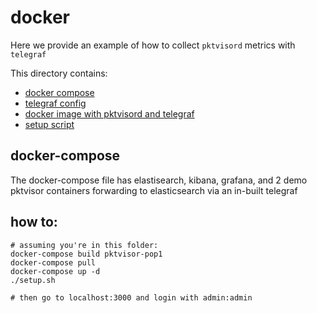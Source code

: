 # docker
Here we provide an example of how to collect `pktvisord` metrics with `telegraf`

This directory contains:
- [docker compose](./docker-compose.yml)
- [telegraf config](./config/telegraf.conf)
- [docker image with pktvisord and telegraf](./with_telegraf)
- [setup script](./setup.sh)

## docker-compose
The docker-compose file has elastisearch, kibana, grafana, and 2 demo pktvisor containers forwarding to elasticsearch via an in-built telegraf

## how to:
```
# assuming you're in this folder:
docker-compose build pktvisor-pop1
docker-compose pull
docker-compose up -d
./setup.sh

# then go to localhost:3000 and login with admin:admin
```
